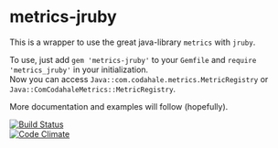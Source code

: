 metrics-jruby
=============

This is a wrapper to use the great java-library `metrics` with `jruby`.

To use, just add `gem 'metrics-jruby'` to your `Gemfile` and `require
'metrics_jruby'` in your initialization.  
Now you can access `Java::com.codahale.metrics.MetricRegistry` or
`Java::ComCodahaleMetrics::MetricRegistry`.

More documentation and examples will follow (hopefully).

[![Build Status](https://travis-ci.org/rynr/metrics-jruby.svg?branch=master)](https://travis-ci.org/rynr/metrics-jruby)  
[![Code Climate](https://codeclimate.com/github/rynr/metrics-jruby/badges/gpa.svg)](https://codeclimate.com/github/rynr/metrics-jruby)
